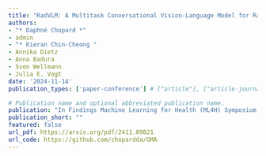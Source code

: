 ```yaml
---
title: "RadVLM: A Multitask Conversational Vision-Language Model for Radiology"
authors:
- "* Daphné Chopard *"
- admin
- "* Kieran Chin-Cheong "
- Annika Dietz
- Anna Badura
- Sven Wellmann
- Julia E. Vogt
date: '2024-11-14'
publication_types: ['paper-conference'] # ["article"], ["article-journal"] or ['paper-conference']

# Publication name and optional abbreviated publication name.
publication: "In Findings Machine Learning for Health (ML4H) Symposium colocated with NeurIPS 2024"
publication_short: ""
featured: false
url_pdf: https://arxiv.org/pdf/2411.09821
url_code: https://github.com/chopardda/GMA
---
```

